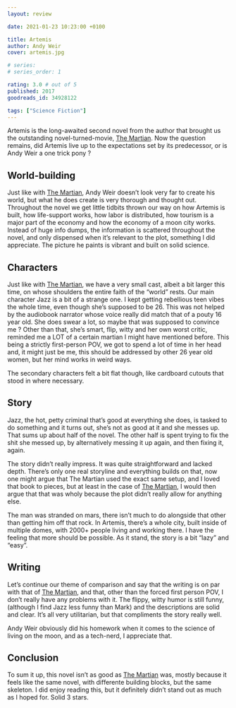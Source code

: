 ```yaml
---
layout: review

date: 2021-01-23 10:23:00 +0100

title: Artemis
author: Andy Weir
cover: artemis.jpg

# series: 
# series_order: 1

rating: 3.0 # out of 5
published: 2017
goodreads_id: 34928122

tags: ["Science Fiction"]
---
```


Artemis is the long-awaited second novel from the author that brought us the outstanding novel-turned-movie, [The Martian](). Now the question remains, did Artemis live up to the expectations set by its predecessor, or is Andy Weir a one trick pony ?

<!--more-->

## World-building

Just like with [The Martian](), Andy Weir doesn’t look very far to create his world, but what he does create is very thorough and thought out. Throughout the novel we get little tidbits thrown our way on how Artemis is built, how life-support works, how labor is distributed, how tourism is a major part of the economy and how the economy of a moon city works. Instead of huge info dumps, the information is scattered throughout the novel, and only dispensed when it’s relevant to the plot, something I did appreciate. The picture he paints is vibrant and built on solid science.

## Characters

Just like with [The Martian](), we have a very small cast, albeit a bit larger this time, on whose shoulders the entire faith of the “world” rests. Our main character Jazz is a bit of a strange one. I kept getting rebellious teen vibes the whole time, even though she’s supposed to be 26. This was not helped by the audiobook narrator whose voice really did match that of a pouty 16 year old. She does swear a lot, so maybe that was supposed to convince me ? Other than that, she’s smart, flip, witty and her own worst critic, reminded me a LOT of a certain martian I might have mentioned before. This being a strictly first-person POV, we got to spend a lot of time in her head and, it might just be me, this should be addressed by other 26 year old women, but her mind works in weird ways.

The secondary characters felt a bit flat though, like cardboard cutouts that stood in where necessary.

## Story

Jazz, the hot, petty criminal that’s good at everything she does, is tasked to do something and it turns out, she’s not as good at it and she messes up. That sums up about half of the novel. The other half is spent trying to fix the shit she messed up, by alternatively messing it up again, and then fixing it, again.

The story didn’t really impress. It was quite straightforward and lacked depth. There’s only one real storyline and everything builds on that, now one might argue that The Martian used the exact same setup, and I loved that book to pieces, but at least in the case of [The Martian](), I would then argue that that was wholy because the plot didn’t really allow for anything else.

The man was stranded on mars, there isn’t much to do alongside that other than getting him off that rock. In Artemis, there’s a whole city, built inside of multiple domes, with 2000+ people living and working there. I have the feeling that more should be possible. As it stand, the story is a bit “lazy” and “easy”.

## Writing

Let’s continue our theme of comparison and say that the writing is on par with that of [The Martian](), and that, other than the forced first person POV, I don’t really have any problems with it. The flippy, witty humor is still funny, (although I find Jazz less funny than Mark) and the descriptions are solid and clear. It’s all very utilitarian, but that compliments the story really well.

Andy Weir obviously did his homework when it comes to the science of living on the moon, and as a tech-nerd, I appreciate that.

## Conclusion

To sum it up, this novel isn’t as good as [The Martian]() was, mostly because it feels like the same novel, with differente building blocks, but the same skeleton. I did enjoy reading this, but it definitely didn’t stand out as much as I hoped for. Solid 3 stars.
